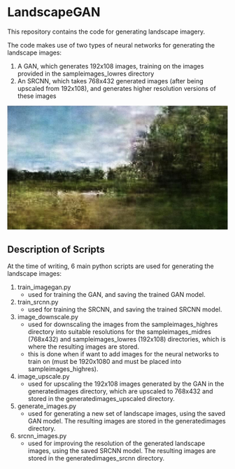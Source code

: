 # LandscapeGAN

This repository contains the code for generating landscape imagery.

The code makes use of two types of neural networks for generating the landscape images:

  1) A GAN, which generates 192x108 images, training on the images provided in the sampleimages_lowres directory 
  2) An SRCNN, which takes 768x432 generated images (after being upscaled from 192x108), and generates higher resolution versions of these images
  
  <center><img src="./generatedimages_srcnn/106.jpg"></center>
  
  ## Description of Scripts

At the time of writing, 6 main python scripts are used for generating the landscape images:

  1) train_imagegan.py
     - used for training the GAN, and saving the trained GAN model.
  2) train_srcnn.py
     - used for training the SRCNN, and saving the trained SRCNN model.
  3) image_downscale.py
     - used for downscaling the images from the sampleimages_highres directory into suitable resolutions for the sampleimages_midres (768x432) and sampleimages_lowres (192x108) directories, which is where the resulting images are stored.
     - this is done when if want to add images for the neural networks to train on (must be 1920x1080 and must be placed into sampleimages_highres).
  4) image_upscale.py
     - used for upscaling the 192x108 images generated by the GAN in the generatedimages directory, which are upscaled to 768x432 and stored in the generatedimages_upscaled directory.
  5) generate_images.py
     - used for generating a new set of landscape images, using the saved GAN model. The resulting images are stored in the generatedimages directory.
  6) srcnn_images.py
     - used for improving the resolution of the generated landscape images, using the saved SRCNN model. The resulting images are stored in the generatedimages_srcnn directory.
  
